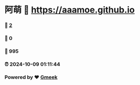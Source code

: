 # 阿萌 :link: https://aaamoe.github.io 
### :page_facing_up: [2](https://aaamoe.github.io/tag.html) 
### :speech_balloon: 0 
### :hibiscus: 995 
### :alarm_clock: 2024-10-09 01:11:44 
### Powered by :heart: [Gmeek](https://github.com/Meekdai/Gmeek)
